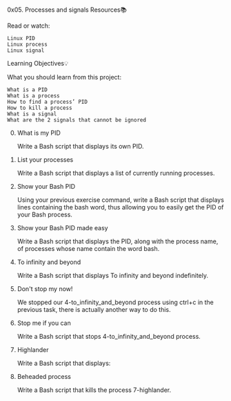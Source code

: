 0x05. Processes and signals
Resources📚

Read or watch:

    Linux PID
    Linux process
    Linux signal

Learning Objectives💡

What you should learn from this project:

    What is a PID
    What is a process
    How to find a process’ PID
    How to kill a process
    What is a signal
    What are the 2 signals that cannot be ignored

0. What is my PID

    Write a Bash script that displays its own PID.

1. List your processes

    Write a Bash script that displays a list of currently running processes.

2. Show your Bash PID

    Using your previous exercise command, write a Bash script that displays lines containing the bash word, thus allowing you to easily get the PID of your Bash process.

3. Show your Bash PID made easy

    Write a Bash script that displays the PID, along with the process name, of processes whose name contain the word bash.

4. To infinity and beyond

    Write a Bash script that displays To infinity and beyond indefinitely.

5. Don't stop my now!

    We stopped our 4-to_infinity_and_beyond process using ctrl+c in the previous task, there is actually another way to do this.

6. Stop me if you can

    Write a Bash script that stops 4-to_infinity_and_beyond process.

7. Highlander

    Write a Bash script that displays:

8. Beheaded process

    Write a Bash script that kills the process 7-highlander.

